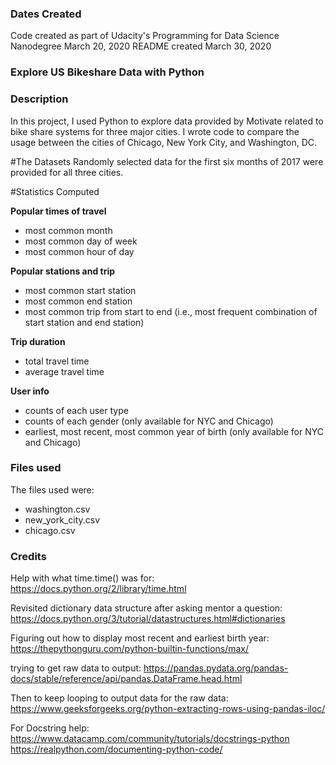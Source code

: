 ### Dates Created
Code created as part of Udacity's Programming for Data Science Nanodegree
March 20, 2020
README created March 30, 2020

### Explore US Bikeshare Data with Python

### Description
In this project, I used Python to explore data provided by Motivate related to bike share systems for three major cities. I wrote code to compare the  usage between the cities of Chicago, New York City, and Washington, DC.

#The Datasets
Randomly selected data for the first six months of 2017 were provided for all three cities.

#Statistics Computed

**Popular times of travel**
* most common month
* most common day of week
* most common hour of day

**Popular stations and trip**
* most common start station
* most common end station
* most common trip from start to end (i.e., most frequent combination of start station and end station)

**Trip duration**
* total travel time
* average travel time

**User info**
* counts of each user type
* counts of each gender (only available for NYC and Chicago)
* earliest, most recent, most common year of birth (only available for NYC and Chicago)

### Files used
The files used were:
* washington.csv
* new_york_city.csv
* chicago.csv

### Credits
Help with what time.time() was for:
https://docs.python.org/2/library/time.html

Revisited dictionary data structure after asking mentor a question:
https://docs.python.org/3/tutorial/datastructures.html#dictionaries

Figuring out how to display most recent and earliest birth year:
https://thepythonguru.com/python-builtin-functions/max/

trying to get raw data to output:
https://pandas.pydata.org/pandas-docs/stable/reference/api/pandas.DataFrame.head.html

Then to keep looping to output data for the raw data:
https://www.geeksforgeeks.org/python-extracting-rows-using-pandas-iloc/

For Docstring help:
https://www.datacamp.com/community/tutorials/docstrings-python
https://realpython.com/documenting-python-code/
